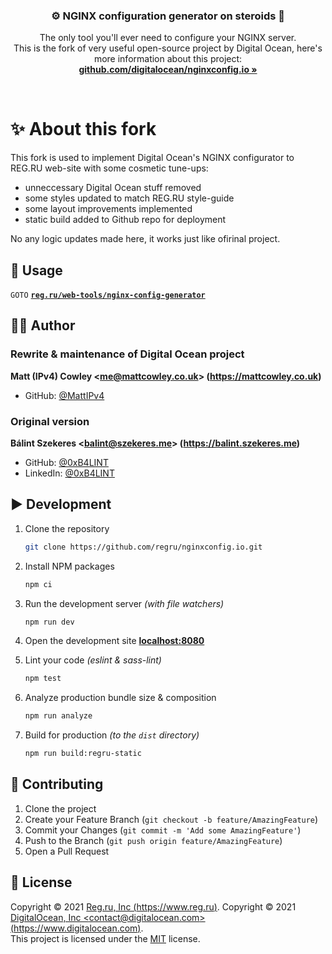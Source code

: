 <h3 align="center">⚙️ NGINX configuration generator on steroids 💉</h3>
<p align="center">
    The only tool you'll ever need to configure your NGINX server.
    <br />
    This is the fork of very useful open-source project by Digital Ocean, here's more information about this project:
    <br />
    <a href="https://github.com/digitalocean/nginxconfig.io"><strong>github.com/digitalocean/nginxconfig.io »</strong></a>
</p>

<br />

# ✨ About this fork

This fork is used to implement Digital Ocean's NGINX configurator to REG.RU web-site with some cosmetic tune-ups:

* unneccessary Digital Ocean stuff removed
* some styles updated to match REG.RU style-guide
* some layout improvements implemented
* static build added to Github repo for deployment

No any logic updates made here, it works just like ofirinal project.

## 🚀 Usage

`GOTO` **[`reg.ru/web-tools/nginx-config-generator`](reg.ru/web-tools/nginx-config-generator)**

## 👨‍💻 Author

### Rewrite & maintenance of Digital Ocean project

**Matt (IPv4) Cowley &lt;me@mattcowley.co.uk&gt; (https://mattcowley.co.uk)**
* GitHub: [@MattIPv4](https://github.com/MattIPv4)

### Original version

**Bálint Szekeres &lt;balint@szekeres.me&gt; (https://balint.szekeres.me)**
* GitHub: [@0xB4LINT](https://github.com/0xB4LINT)
* LinkedIn: [@0xB4LINT](https://www.linkedin.com/in/0xB4LINT/)

## ▶️ Development

1. Clone the repository
    ```sh
    git clone https://github.com/regru/nginxconfig.io.git
    ```
 
2. Install NPM packages
    ```sh
    npm ci
    ```

3. Run the development server *(with file watchers)*
    ```sh
    npm run dev
    ```

4. Open the development site **[localhost:8080](http://localhost:8080)**

5. Lint your code *(eslint & sass-lint)*
    ```sh
    npm test
    ```

6. Analyze production bundle size & composition
    ```sh
    npm run analyze
    ```

7. Build for production *(to the `dist` directory)*
    ```sh
    npm run build:regru-static
    ```

## 🤝 Contributing

1. Clone the project
2. Create your Feature Branch (`git checkout -b feature/AmazingFeature`)
3. Commit your Changes (`git commit -m 'Add some AmazingFeature'`)
4. Push to the Branch (`git push origin feature/AmazingFeature`)
5. Open a Pull Request

## 📝 License

Copyright © 2021 [Reg.ru, Inc (https://www.reg.ru)](https://www.reg.ru).
Copyright © 2021 [DigitalOcean, Inc &lt;contact@digitalocean.com&gt; (https://www.digitalocean.com)](https://www.digitalocean.com).
<br />
This project is licensed under the [MIT](https://github.com/digitalocean/nginxconfig.io/blob/master/LICENSE) license.
